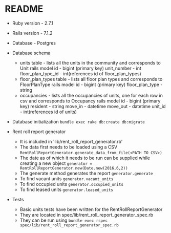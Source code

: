 # README

* Ruby version - 2.7.1

* Rails version - 7.1.2

* Database - Postgres

* Database schema
  * units table - lists all the units in the community and corresponds to Unit rails model
    id - bigint (primary key)
    unit_number - int
    floor_plan_type_id - int(references id of floor_plan_types) 
  * floor_plan_types table - lists all floor plan types and corresponds to FloorPlanType rails model
    id - bigint (primary key)
    floor_plan_type - string
  * occupancies - lists all the occupancies of units, one for each row in csv and corresponds to Occupancy rails model
    id - bigint (primary key)
    resident - string
    move_in - datetime
    move_out - datetime
    unit_id - int(references id of units)

* Database initialization
  `bundle exec rake db:create db:migrate`

* Rent roll report generator
  * It is included in 'lib/rent_roll_report_generator.rb'
  * The data first needs to be loaded using a CSV
      `RentRollReportGenerator.generate_data_from_file(<PATH TO CSV>)`
  * The date as of which it needs to be run can be supplied while creating a new object
     `generator = RentRollReportGenerator.new(Date.new(2016,6,2))`
  * The generate method generates the report
     `generator.generate`
  * To find vacant units
     `generator.vacant_units`
  * To find occupied units
     `generator.occupied_units`
  * To find leased units
     `generator.leased_units`

* Tests
  * Basic units tests have been written for the RentRollReportGenerator
  * They are located in spec/lib/rent_roll_report_generator_spec.rb
  * They can be run using
     `bundle exec rspec spec/lib/rent_roll_report_generator_spec.rb`
